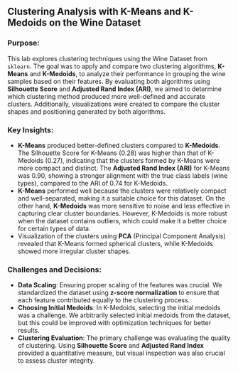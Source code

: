 

## Clustering Analysis with K-Means and K-Medoids on the Wine Dataset

### Purpose:
This lab explores clustering techniques using the Wine Dataset from `sklearn`. The goal was to apply and compare two clustering algorithms, **K-Means** and **K-Medoids**, to analyze their performance in grouping the wine samples based on their features. By evaluating both algorithms using **Silhouette Score** and **Adjusted Rand Index (ARI)**, we aimed to determine which clustering method produced more well-defined and accurate clusters. Additionally, visualizations were created to compare the cluster shapes and positioning generated by both algorithms.

### Key Insights:
- **K-Means** produced better-defined clusters compared to **K-Medoids**. The Silhouette Score for K-Means (0.28) was higher than that of K-Medoids (0.27), indicating that the clusters formed by K-Means were more compact and distinct. The **Adjusted Rand Index (ARI)** for K-Means was 0.90, showing a stronger alignment with the true class labels (wine types), compared to the ARI of 0.74 for K-Medoids.
- **K-Means** performed well because the clusters were relatively compact and well-separated, making it a suitable choice for this dataset. On the other hand, **K-Medoids** was more sensitive to noise and less effective in capturing clear cluster boundaries. However, K-Medoids is more robust when the dataset contains outliers, which could make it a better choice for certain types of data.
- Visualization of the clusters using **PCA** (Principal Component Analysis) revealed that K-Means formed spherical clusters, while K-Medoids showed more irregular cluster shapes.

### Challenges and Decisions:
- **Data Scaling**: Ensuring proper scaling of the features was crucial. We standardized the dataset using **z-score normalization** to ensure that each feature contributed equally to the clustering process.
- **Choosing Initial Medoids**: In K-Medoids, selecting the initial medoids was a challenge. We arbitrarily selected initial medoids from the dataset, but this could be improved with optimization techniques for better results.
- **Clustering Evaluation**: The primary challenge was evaluating the quality of clustering. Using **Silhouette Score** and **Adjusted Rand Index** provided a quantitative measure, but visual inspection was also crucial to assess cluster integrity.
